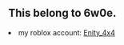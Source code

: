 ## This belong to 6w0e.

<li>my roblox account: <a href="https://www.youtube.com/watch?v=iLP4z3hgXQw" rel="nofollow">Enity_4x4</a></li>

